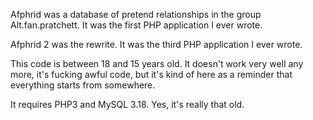 Afphrid was a database of pretend relationships in the group Alt.fan.pratchett. It was the first PHP application I ever wrote.

Afphrid 2 was the rewrite. It was the third PHP application I ever wrote.

This code is between 18 and 15 years old. It doesn't work very well any more, it's fucking awful code, but it's kind of here as a reminder that everything starts from somewhere.

It requires PHP3 and MySQL 3.18. Yes, it's really that old.
